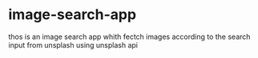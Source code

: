 # image-search-app

thos is an image search app whith fectch images according to the search input from unsplash using unsplash api
